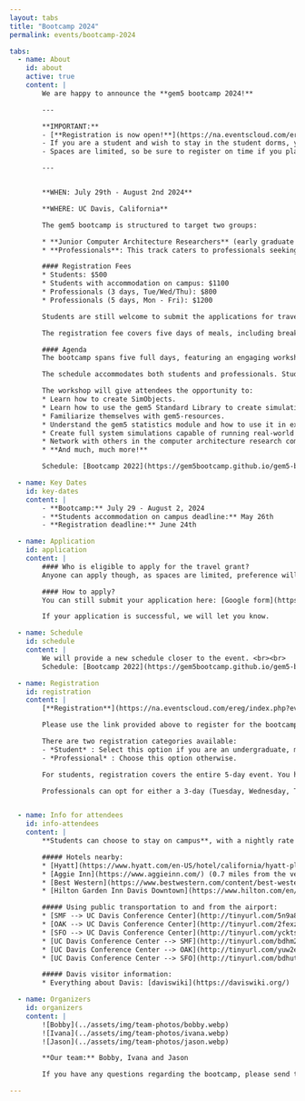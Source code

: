 ```yaml
---
layout: tabs
title: "Bootcamp 2024"
permalink: events/bootcamp-2024

tabs:
  - name: About
    id: about
    active: true
    content: |
        We are happy to announce the **gem5 bootcamp 2024!**

        ---

        **IMPORTANT:**
        - [**Registration is now open!**](https://na.eventscloud.com/ereg/index.php?eventid=799532&)
        - If you are a student and wish to stay in the student dorms, you need to register **before May 26th**.
        - Spaces are limited, so be sure to register on time if you plan to join us for the gem5 bootcamp this summer!

        ---


        **WHEN: July 29th - August 2nd 2024**

        **WHERE: UC Davis, California**

        The gem5 bootcamp is structured to target two groups:

        * **Junior Computer Architecture Researchers** (early graduate students): The primary goal is to equip junior researchers with essential skills to seamlessly integrate gem5 into their projects. This comprehensive **5-day** bootcamp covers a spectrum of topics, starting from foundational aspects such as setting up system simulations. It then progresses to more advanced topics including the creation of customized components, understanding gem5 statistics, and culminating in hands-on experience with running and modifying simulations that closely emulate real-world systems.
        * **Professionals**: This track caters to professionals seeking proficiency in gem5, with a specific emphasis on development aspects. The tailored **3-day** bootcamp provides a focused introduction, ensuring that professionals acquire the necessary skills to leverage gem5 effectively in their work.

        #### Registration Fees
        * Students: $500
        * Students with accommodation on campus: $1100
        * Professionals (3 days, Tue/Wed/Thu): $800
        * Professionals (5 days, Mon - Fri): $1200

        Students are still welcome to submit the applications for travel grants.

        The registration fee covers five days of meals, including breakfast, lunch, and an afternoon snack. Additionally, participants will enjoy a reception dinner and a fun evening event, each scheduled on separate days. Students have the option of discounted accommodation on campus.

        #### Agenda
        The bootcamp spans five full days, featuring an engaging workshop focused on learning gem5. The workshop is designed to be inclusive, **assuming no prior experience with gem5**. The goal is to equip participants with a strong foundation in gem5 for conducting advanced research in computer architecture.

        The schedule accommodates both students and professionals. Students are encouraged to participate for the entire five days, while professionals are targeted for a three-day attendance from Tuesday to Thursday. The first day (Monday) is dedicated to introducing gem5 to students and familiarizing them with the environment. Days 2 through 4 cover more advanced aspects of gem5 development. The final day (Friday) focuses on practical exercises, including writing tests and contributing to gem5.

        The workshop will give attendees the opportunity to:
        * Learn how to create SimObjects.
        * Learn how to use the gem5 Standard Library to create simulations.
        * Familiarize themselves with gem5-resources.
        * Understand the gem5 statistics module and how to use it in experiments.
        * Create full system simulations capable of running real-world operating systems and software benchmarks.
        * Network with others in the computer architecture research community.
        * **And much, much more!**

        Schedule: [Bootcamp 2022](https://gem5bootcamp.github.io/gem5-bootcamp-env/)

  - name: Key Dates
    id: key-dates
    content: |
        - **Bootcamp:** July 29 - August 2, 2024
        - **Students accommodation on campus deadline:** May 26th
        - **Registration deadline:** June 24th

  - name: Application
    id: application
    content: |
        #### Who is eligible to apply for the travel grant?
        Anyone can apply though, as spaces are limited, preference will be given to early career researchers (e.g., first or second year PhD and masters students planning on applying for a PhD). We especially encourage those from non-research universities, minority serving institutions, and universities without PhD programs to apply.

        #### How to apply?
        You can still submit your application here: [Google form](https://forms.gle/uYg33DdKDshppgPK7).

        If your application is successful, we will let you know.

  - name: Schedule
    id: schedule
    content: |
        We will provide a new schedule closer to the event. <br><br>
        Schedule: [Bootcamp 2022](https://gem5bootcamp.github.io/gem5-bootcamp-env/)

  - name: Registration
    id: registration
    content: |
        [**Registration**](https://na.eventscloud.com/ereg/index.php?eventid=799532&) **is open!**

        Please use the link provided above to register for the bootcamp.

        There are two registration categories available:
        - *Student* : Select this option if you are an undergraduate, master's, PhD, or postdoc student.
        - *Professional* : Choose this option otherwise.

        For students, registration covers the entire 5-day event. You have the choice to stay in student dorms on campus. To secure dorm accommodation, registration must be completed before **May 26th**.

        Professionals can opt for either a 3-day (Tuesday, Wednesday, Thursday) or 5-day (Monday - Friday) event. We recommend the 5-day option for those completely new to gem5; otherwise, the 3-day option may be more suitable. If you're unsure, please don't hesitate to reach out to us.


  - name: Info for attendees
    id: info-attendees
    content: |
        **Students can choose to stay on campus**, with a nightly rate of around $100 for a single room. This option can be selected during the registration process.

        ##### Hotels nearby:
        * [Hyatt](https://www.hyatt.com/en-US/hotel/california/hyatt-place-uc-davis/smfzu) (0.1 miles from the venue)
        * [Aggie Inn](https://www.aggieinn.com/) (0.7 miles from the venue)
        * [Best Western](https://www.bestwestern.com/content/best-western/en_US/booking-path/hotel-details.05363.html) (0.7 miles from the venue)
        * [Hilton Garden Inn Davis Downtown](https://www.hilton.com/en/hotels/smfdagi-hilton-garden-inn-davis-downtown/) (1 mile from the venue)

        ##### Using public transportation to and from the airport:
        * [SMF --> UC Davis Conference Center](http://tinyurl.com/5n9a8zwr)
        * [OAK --> UC Davis Conference Center](http://tinyurl.com/2fexzwc8)
        * [SFO --> UC Davis Conference Center](http://tinyurl.com/ycktsynw)
        * [UC Davis Conference Center --> SMF](http://tinyurl.com/bdhm2svj)
        * [UC Davis Conference Center --> OAK](http://tinyurl.com/yuw2e9yv)
        * [UC Davis Conference Center --> SFO](http://tinyurl.com/bdhutauy)

        ##### Davis visitor information:
        * Everything about Davis: [daviswiki](https://daviswiki.org/)

  - name: Organizers
    id: organizers
    content: |
        ![Bobby](../assets/img/team-photos/bobby.webp)
        ![Ivana](../assets/img/team-photos/ivana.webp)
        ![Jason](../assets/img/team-photos/jason.webp)

        **Our team:** Bobby, Ivana and Jason

        If you have any questions regarding the bootcamp, please send them to: imitrovic@ucdavis.edu

---
```

